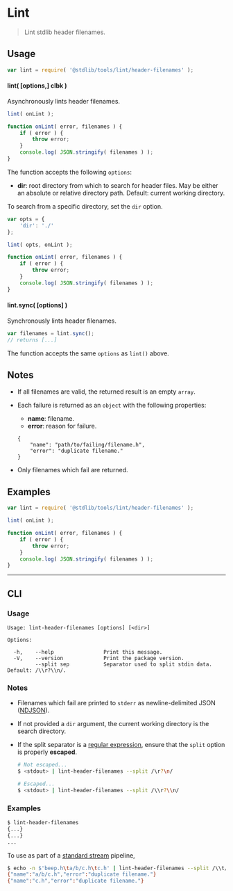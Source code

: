 # Lint

> Lint stdlib header filenames.

<section class="usage">

## Usage

```javascript
var lint = require( '@stdlib/tools/lint/header-filenames' );
```

#### lint( \[options,] clbk )

Asynchronously lints header filenames.

```javascript
lint( onLint );

function onLint( error, filenames ) {
    if ( error ) {
        throw error;
    }
    console.log( JSON.stringify( filenames ) );
}
```

The function accepts the following `options`:

-   **dir**: root directory from which to search for header files. May be either an absolute or relative directory path. Default: current working directory.

To search from a specific directory, set the `dir` option.

```javascript
var opts = {
    'dir': './'
};

lint( opts, onLint );

function onLint( error, filenames ) {
    if ( error ) {
        throw error;
    }
    console.log( JSON.stringify( filenames ) );
}
```

#### lint.sync( \[options] )

Synchronously lints header filenames.

```javascript
var filenames = lint.sync();
// returns [...]
```

The function accepts the same `options` as `lint()` above.

</section>

<!-- /.usage -->

<section class="notes">

## Notes

-   If all filenames are valid, the returned result is an empty `array`.

-   Each failure is returned as an `object` with the following properties:

    -   **name**: filename.
    -   **error**: reason for failure.

    ```text
    {
        "name": "path/to/failing/filename.h",
        "error": "duplicate filename."
    }
    ```

-   Only filenames which fail are returned.

</section>

<!-- /.notes -->

<section class="examples">

## Examples

```javascript
var lint = require( '@stdlib/tools/lint/header-filenames' );

lint( onLint );

function onLint( error, filenames ) {
    if ( error ) {
        throw error;
    }
    console.log( JSON.stringify( filenames ) );
}
```

</section>

<!-- /.examples -->

* * *

<section class="cli">

## CLI

<section class="usage">

### Usage

```text
Usage: lint-header-filenames [options] [<dir>]

Options:

  -h,    --help                Print this message.
  -V,    --version             Print the package version.
         --split sep           Separator used to split stdin data. Default: /\\r?\\n/.
```

</section>

<!-- /.usage -->

<section class="notes">

### Notes

-   Filenames which fail are printed to `stderr` as newline-delimited JSON ([NDJSON][ndjson]).

-   If not provided a `dir` argument, the current working directory is the search directory.

-   If the split separator is a [regular expression][mdn-regexp], ensure that the `split` option is properly **escaped**.

    ```bash
    # Not escaped...
    $ <stdout> | lint-header-filenames --split /\r?\n/

    # Escaped...
    $ <stdout> | lint-header-filenames --split /\\r?\\n/
    ```

</section>

<!-- /.notes -->

<section class="examples">

### Examples

```bash
$ lint-header-filenames
{...}
{...}
...
```

To use as part of a [standard stream][standard-stream] pipeline,

```bash
$ echo -n $'beep.h\ta/b/c.h\tc.h' | lint-header-filenames --split /\\t/
{"name":"a/b/c.h","error":"duplicate filename."}
{"name":"c.h","error":"duplicate filename."}
```

</section>

<!-- /.examples -->

</section>

<!-- /.cli -->

<section class="links">

[ndjson]: http://ndjson.org/

[mdn-regexp]: https://developer.mozilla.org/en-US/docs/Web/JavaScript/Guide/Regular_Expressions

[standard-stream]: http://en.wikipedia.org/wiki/Pipeline_%28Unix%29

</section>

<!-- /.links -->
